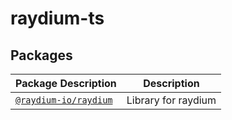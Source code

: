 # raydium-ts

## Packages

| Package Description                        | Description         |
| ------------------------------------------ | ------------------- |
| [`@raydium-io/raydium`](/packages/raydium) | Library for raydium |
